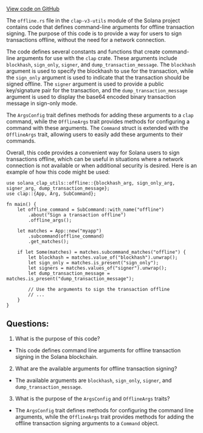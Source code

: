 
[View code on GitHub](https://github.com/solana-labs/solana/blob/master/clap-v3-utils/src/offline.rs)

The `offline.rs` file in the `clap-v3-utils` module of the Solana project contains code that defines command-line arguments for offline transaction signing. The purpose of this code is to provide a way for users to sign transactions offline, without the need for a network connection. 

The code defines several constants and functions that create command-line arguments for use with the `clap` crate. These arguments include `blockhash`, `sign_only`, `signer`, and `dump_transaction_message`. The `blockhash` argument is used to specify the blockhash to use for the transaction, while the `sign_only` argument is used to indicate that the transaction should be signed offline. The `signer` argument is used to provide a public key/signature pair for the transaction, and the `dump_transaction_message` argument is used to display the base64 encoded binary transaction message in sign-only mode.

The `ArgsConfig` trait defines methods for adding these arguments to a `clap` command, while the `OfflineArgs` trait provides methods for configuring a command with these arguments. The `Command` struct is extended with the `OfflineArgs` trait, allowing users to easily add these arguments to their commands.

Overall, this code provides a convenient way for Solana users to sign transactions offline, which can be useful in situations where a network connection is not available or when additional security is desired. Here is an example of how this code might be used:

```
use solana_clap_utils::offline::{blockhash_arg, sign_only_arg, signer_arg, dump_transaction_message};
use clap::{App, Arg, SubCommand};

fn main() {
    let offline_command = SubCommand::with_name("offline")
        .about("Sign a transaction offline")
        .offline_args();

    let matches = App::new("myapp")
        .subcommand(offline_command)
        .get_matches();

    if let Some(matches) = matches.subcommand_matches("offline") {
        let blockhash = matches.value_of("blockhash").unwrap();
        let sign_only = matches.is_present("sign_only");
        let signers = matches.values_of("signer").unwrap();
        let dump_transaction_message = matches.is_present("dump_transaction_message");

        // Use the arguments to sign the transaction offline
        // ...
    }
}
```
## Questions: 
 1. What is the purpose of this code?
- This code defines command line arguments for offline transaction signing in the Solana blockchain.

2. What are the available arguments for offline transaction signing?
- The available arguments are `blockhash`, `sign_only`, `signer`, and `dump_transaction_message`.

3. What is the purpose of the `ArgsConfig` and `OfflineArgs` traits?
- The `ArgsConfig` trait defines methods for configuring the command line arguments, while the `OfflineArgs` trait provides methods for adding the offline transaction signing arguments to a `Command` object.